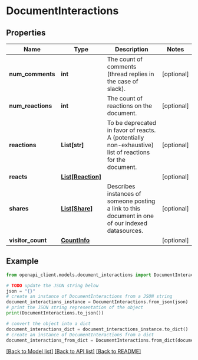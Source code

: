 # DocumentInteractions


## Properties

Name | Type | Description | Notes
------------ | ------------- | ------------- | -------------
**num_comments** | **int** | The count of comments (thread replies in the case of slack). | [optional] 
**num_reactions** | **int** | The count of reactions on the document. | [optional] 
**reactions** | **List[str]** | To be deprecated in favor of reacts. A (potentially non-exhaustive) list of reactions for the document. | [optional] 
**reacts** | [**List[Reaction]**](Reaction.md) |  | [optional] 
**shares** | [**List[Share]**](Share.md) | Describes instances of someone posting a link to this document in one of our indexed datasources. | [optional] 
**visitor_count** | [**CountInfo**](CountInfo.md) |  | [optional] 

## Example

```python
from openapi_client.models.document_interactions import DocumentInteractions

# TODO update the JSON string below
json = "{}"
# create an instance of DocumentInteractions from a JSON string
document_interactions_instance = DocumentInteractions.from_json(json)
# print the JSON string representation of the object
print(DocumentInteractions.to_json())

# convert the object into a dict
document_interactions_dict = document_interactions_instance.to_dict()
# create an instance of DocumentInteractions from a dict
document_interactions_from_dict = DocumentInteractions.from_dict(document_interactions_dict)
```
[[Back to Model list]](../README.md#documentation-for-models) [[Back to API list]](../README.md#documentation-for-api-endpoints) [[Back to README]](../README.md)


